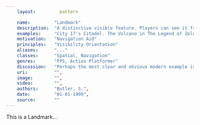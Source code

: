 ```yaml
---
    layout:         pattern

    name:         "Landmark"
    description:  "A distinctive visible feature. Players can see it from many places throughout the level. Provides a navigation anchor which players can use to orientate themselves or navigate towards."
    examples:     "City 17's Citadel. The Volcano in The Legend of Zelda: The Ocarina of Time. FarCry 3 desert island towers. Halo Towers shooting light. Halo's Halo Horizon."
    motivation:   "Navigation Aid"
    principles:   "Visibility Orientation"
    aliases:      "..."
    classes:      "Spatial, Navigation"
    genres:       "FPS, Action Platformer"
    discussion:   "Perhaps the most clear and obvious modern example is in the citadel in City 17 from Halflife. This also serves as a destination as well as a navigation landmark."
    uri:          "",
    image:        "",
    video:        "",
    authors:      "Butler, S.",
    date:         "01-01-1999",
    source:       ""
---
```


This is a Landmark...
